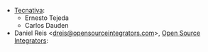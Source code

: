 - [Tecnativa](https://www.tecnativa.com):
  - Ernesto Tejeda
  - Carlos Dauden
- Daniel Reis \<<dreis@opensourceintegrators.com>\>, [Open Source
  Integrators](https://www.opensourceintegrators.eu):
